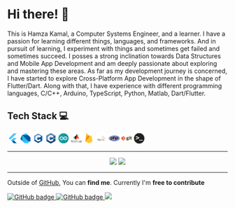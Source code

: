 <p align="center">
  <h1>Hi there! 👋</h1> 
  This is Hamza Kamal, a Computer Systems Engineer, and a learner. I have a passion for learning different things, languages, and frameworks. And in pursuit of learning,   I experiment with things and sometimes get failed and sometimes succeed. I posses a strong inclination towards Data Structures and Mobile App Development and am deeply   passionate about exploring and mastering these areas. As far as my development journey is concerned, I have started to explore Cross-Platform App Development in the     shape of Flutter/Dart. Along with that, I have experience with different programming languages, C/C++, Arduino, TypeScript, Python, Matlab, Dart/Flutter.
</p>

## Tech Stack :computer:
<code><img height="25" src="https://raw.githubusercontent.com/github/explore/80688e429a7d4ef2fca1e82350fe8e3517d3494d/topics/flutter/flutter.png"></code>
<code><img height="25" src="https://raw.githubusercontent.com/github/explore/80688e429a7d4ef2fca1e82350fe8e3517d3494d/topics/dart/dart.png"></code>
<code><img height="25" src="https://raw.githubusercontent.com/github/explore/80688e429a7d4ef2fca1e82350fe8e3517d3494d/topics/c/c.png"></code>
<code><img height="25" src="https://raw.githubusercontent.com/github/explore/80688e429a7d4ef2fca1e82350fe8e3517d3494d/topics/cpp/cpp.png"></code>
<code><img height="25" src="https://raw.githubusercontent.com/github/explore/80688e429a7d4ef2fca1e82350fe8e3517d3494d/topics/arduino/arduino.png"></code>
<code><img height="25" src="https://raw.githubusercontent.com/github/explore/80688e429a7d4ef2fca1e82350fe8e3517d3494d/topics/matlab/matlab.png"></code>
<code><img height="25" src="https://raw.githubusercontent.com/github/explore/80688e429a7d4ef2fca1e82350fe8e3517d3494d/topics/firebase/firebase.png"></code>
<code><img height="25" src="https://raw.githubusercontent.com/github/explore/80688e429a7d4ef2fca1e82350fe8e3517d3494d/topics/mysql/mysql.png"></code>
<code><img height="25" src="https://raw.githubusercontent.com/github/explore/80688e429a7d4ef2fca1e82350fe8e3517d3494d/topics/php/php.png"></code>
<code><img height="25" src="https://raw.githubusercontent.com/github/explore/80688e429a7d4ef2fca1e82350fe8e3517d3494d/topics/git/git.png"></code>
<code><img height="25" src="https://raw.githubusercontent.com/github/explore/80688e429a7d4ef2fca1e82350fe8e3517d3494d/topics/terminal/terminal.png"></code>

---

<p align="center">
<img width="65%" src="https://github-readme-stats.vercel.app/api?username=hmzaak&show_icons=true&title_color=fff&icon_color=79ff97&text_color=9f9f9f&bg_color=151515" />
<img width="27%" src="https://github-readme-stats.vercel.app/api/top-langs/?username=hmzaak&count_icons=true&title_color=fff&icon_color=79ff97&text_color=9f9f9f&bg_color=151515" />
</p>


---

Outside of [GitHub](https://github.com/hmzaak/), You can **find me**. Currently I'm **free to contribute**

<p>
  <a href="https://github.com/hmzaak?tab=followers">
    <img src="https://komarev.com/ghpvc/?username=hmzaak&color=blue&label=Profile+Views" alt="GitHub badge" />
  </a>
  <a href="https://github.com/hmzaak?tab=followers">
    <img src="https://img.shields.io/github/followers/hmzaak?label=follow&style=social" alt="GitHub badge" />
  </a>
  <a href="https://twitter.com/hmzaa_k">
    <img src="https://img.shields.io/twitter/follow/hmzaa_k?style=social" />
  </a>
</p>


<!--
**hmzaak/hmzaak** is a ✨ _special_ ✨ repository because its `README.md` (this file) appears on your GitHub profile.

Here are some ideas to get you started:

- 🔭 I’m currently working on ...
- 🌱 I’m currently learning ...
- 👯 I’m looking to collaborate on ...
- 🤔 I’m looking for help with ...
- 💬 Ask me about ...
- 📫 How to reach me: ...
- 😄 Pronouns: ...
- ⚡ Fun fact: ...
-->

